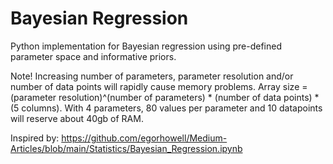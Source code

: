 # Bayesian Regression

Python implementation for Bayesian regression using pre-defined parameter space and informative priors. 

Note! Increasing number of parameters, parameter resolution and/or number of data points will rapidly cause memory problems.
Array size =  (parameter resolution)^(number of parameters) * (number of data points) * (5 columns).
With 4 parameters, 80 values per parameter and 10 datapoints will reserve about 40gb of RAM.

Inspired by:
https://github.com/egorhowell/Medium-Articles/blob/main/Statistics/Bayesian_Regression.ipynb
